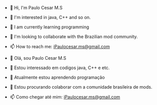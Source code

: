 - 👋 Hi, I'm Paulo Cesar M.S
- 👀 I'm interested in java, C++ and so on.
- 🌱 I am currently learning programming
- 💞️ I'm looking to collaborate with the Brazilian mod community.
- 📫 How to reach me: iPaulocesar.ms@gmail.com


- 👋 Olá, sou Paulo Cesar M.S
- 👀 Estou interessado em codigos java, C++ e etc.
- 🌱 Atualmente estou aprendendo programação
- 💞️ Estou procurando colaborar com a comunidade brasileira de mods.
- 📫 Como chegar até mim: iPaulocesar.ms@gmail.com

<!---
ipaulocesar/ipaulocesar is a ✨ special ✨ repository because its `README.md` (this file) appears on your GitHub profile.
You can click the Preview link to take a look at your changes.
--->
